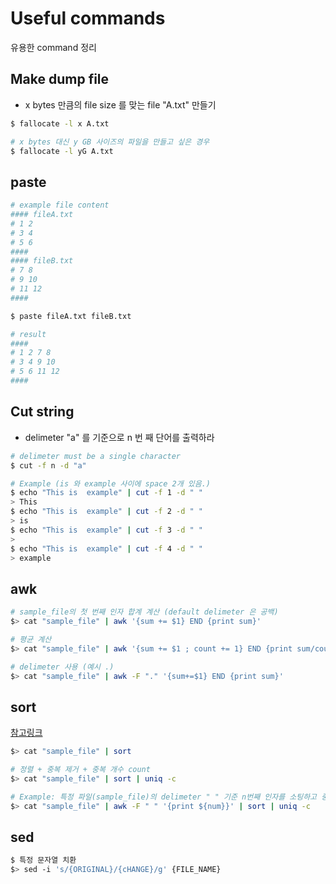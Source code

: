 # Useful commands
유용한 command 정리


## Make dump file
- x bytes 만큼의 file size 를 맞는 file "A.txt" 만들기
```bash
$ fallocate -l x A.txt

# x bytes 대신 y GB 사이즈의 파일을 만들고 싶은 경우
$ fallocate -l yG A.txt
```

## paste
```bash
# example file content
#### fileA.txt
# 1 2
# 3 4
# 5 6
####
#### fileB.txt
# 7 8
# 9 10
# 11 12
####

$ paste fileA.txt fileB.txt

# result 
####
# 1 2 7 8
# 3 4 9 10
# 5 6 11 12
####
```

## Cut string 
- delimeter "a" 를 기준으로 n 번 째 단어를 출력하라  
```bash
# delimeter must be a single character
$ cut -f n -d "a"

# Example (is 와 example 사이에 space 2개 있음.)
$ echo "This is  example" | cut -f 1 -d " "
> This
$ echo "This is  example" | cut -f 2 -d " "
> is
$ echo "This is  example" | cut -f 3 -d " "
>  
$ echo "This is  example" | cut -f 4 -d " "
> example
```

## awk
```bash
# sample_file의 첫 번째 인자 합계 계산 (default delimeter 은 공백)
$> cat "sample_file" | awk '{sum += $1} END {print sum}'

# 평균 계산
$> cat "sample_file" | awk '{sum += $1 ; count += 1} END {print sum/count}'

# delimeter 사용 (예시 .)
$> cat "sample_file" | awk -F "." '{sum+=$1} END {print sum}'
```

## sort 
[참고링크](https://linuxmadang.tistory.com/entry/linux%EB%A6%AC%EB%88%85%EC%8A%A4-sort-%EB%AA%85%EB%A0%B9%EC%96%B4)
```bash
$> cat "sample_file" | sort

# 정렬 + 중복 제거 + 중복 개수 count
$> cat "sample_file" | sort | uniq -c

# Example: 특정 파일(sample_file)의 delimeter " " 기준 n번째 인자를 소팅하고 중복을 제거한다.
$> cat "sample_file" | awk -F " " '{print ${num}}' | sort | uniq -c
```

## sed

```bash
$ 특정 문자열 치환
$> sed -i 's/{ORIGINAL}/{cHANGE}/g' {FILE_NAME}
```
